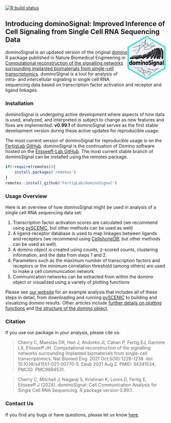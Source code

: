 [![R build status](https://github.com/FertigLab/dominoSignal/workflows/r-build-check/badge.svg?branch=master)](https://github.com/FertigLab/dominoSignal/actions?workflow=r-build-check)

## Introducing dominoSignal: Improved Inference of Cell Signaling from Single Cell RNA Sequencing Data <a href="https://fertiglab.github.io/dominoSignal/"><img src="man/figures/logo.svg" align="right" height="138" alt="dominoSignal logo" /></a>

dominoSignal is an updated version of the original [domino](https://github.com/Elisseeff-Lab/domino) R package published in Nature Biomedical Engineering in [Computational reconstruction of the signalling networks surrounding implanted biomaterials from single-cell transcriptomics](https://doi.org/10.1038/s41551-021-00770-5). dominoSignal is a tool for analysis of intra- and intercellular signaling in single cell RNA sequencing data based on transcription factor activation and receptor and ligand linkages.

### Installation

dominoSignal is undergoing active development where aspects of how data is used, analyzed, and interpreted is subject to change as new features and fixes are implemented. **v0.99.1** of dominoSignal serves as the first stable development version during these active updates for reproducible usage.

The most current version of dominoSignal for reproducible usage is on the [FertigLab GitHub](https://github.com/FertigLab). dominoSignal is the continuation of Domino software hosted on the [Elisseeff-Lab GitHub](https://github.com/Elisseeff-Lab/domino). The most current stable branch of dominoSignal can be installed using the remotes package.

```r
if(!require(remotes)){
    install.packages('remotes')
}
remotes::install_github('FertigLab/dominoSignal')
```

### Usage Overview

Here is an overview of how dominoSignal might be used in analysis of a single cell RNA sequencing data set:

1. Transcription factor activation scores are calculated (we recommend using [pySCENIC](https://pyscenic.readthedocs.io/en/latest/), but other methods can be used as well)
2. A ligand-receptor database is used to map linkages between ligands and receptors (we recommend using [CellphoneDB](https://www.cellphonedb.org/), but other methods can be used as well).
3. A domino object is created using counts, z-scored counts, clustering information, and the data from steps 1 and 2.
4. Parameters such as the maximum number of transcription factors and receptors or the minimum correlation threshold (among others) are used to make a cell communication network
5. Communication networks can be extracted from within the domino object or visualized using a variety of plotting functions

Please see [our website](https://fertiglab.github.io/dominoSignal/) for an example analysis that includes all of these steps in detail, from downloading and running [pySCENIC](https://pyscenic.readthedocs.io/en/latest/) to building and visualizing domino results. Other articles include [further details on plotting functions](https://fertiglab.github.io/dominoSignal/articles/plotting_vignette.html) and [the structure of the domino object](https://fertiglab.github.io/dominoSignal/articles/domino_object_vignette.html).

### Citation

If you use our package in your analysis, please cite us:

> Cherry C, Maestas DR, Han J, Andorko JI, Cahan P, Fertig EJ, Garmire LX, Elisseeff JH. Computational reconstruction of the signalling networks surrounding implanted biomaterials from single-cell transcriptomics. Nat Biomed Eng. 2021 Oct;5(10):1228-1238. doi: 10.1038/s41551-021-00770-5. Epub 2021 Aug 2. PMID: 34341534; PMCID: PMC9894531.

> Cherry C, Mitchell J, Nagaraj S, Krishnan K, Lvovs D, Fertig E, Elisseeff J (2024). dominoSignal: Cell Communication Analysis for Single Cell RNA Sequencing. R package version 0.99.1.

### Contact Us
If you find any bugs or have questions, please let us know [here](https://github.com/FertigLab/dominoSignal/issues).
